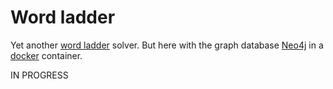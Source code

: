 
Word ladder
===========

Yet another [word ladder][wiki1] solver. But here with the graph database [Neo4j][neo1] in a [docker][d1] container.

IN PROGRESS

[wiki1]: https://en.wikipedia.org/wiki/Word_ladder
[neo1]:  https://neo4j.com
[d1]:    https://www.docker.com/
